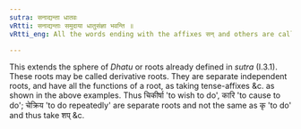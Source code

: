 ```yaml
---
sutra: सनाद्यन्ता धातवः
vRtti: सनाद्यन्ताः समुदाया धातुसंज्ञा भवन्ति ॥
vRtti_eng: All the words ending with the affixes सन् and others are called _Dhatu_.

---
```

This extends the sphere of _Dhatu_ or roots already defined in _sutra_ (I.3.1). These roots may be called derivative roots. They are separate independent roots, and have all the functions of a root, as taking tense-affixes &c. as shown in the above examples. Thus चिकीर्षा 'to wish to do', कारि 'to cause to do'; चेक्रिय 'to do repeatedly' are separate roots and not the same as कृ 'to do' and thus take शप् &c.